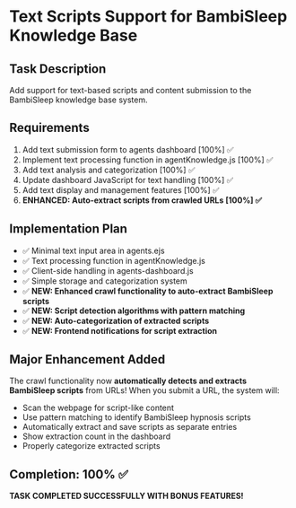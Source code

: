 # Text Scripts Support for BambiSleep Knowledge Base

## Task Description
Add support for text-based scripts and content submission to the BambiSleep knowledge base system.

## Requirements
1. Add text submission form to agents dashboard [100%] ✅
2. Implement text processing function in agentKnowledge.js [100%] ✅
3. Add text analysis and categorization [100%] ✅
4. Update dashboard JavaScript for text handling [100%] ✅
5. Add text display and management features [100%] ✅
6. **ENHANCED: Auto-extract scripts from crawled URLs [100%] ✅**

## Implementation Plan
- ✅ Minimal text input area in agents.ejs
- ✅ Text processing function in agentKnowledge.js
- ✅ Client-side handling in agents-dashboard.js
- ✅ Simple storage and categorization system
- ✅ **NEW: Enhanced crawl functionality to auto-extract BambiSleep scripts**
- ✅ **NEW: Script detection algorithms with pattern matching**
- ✅ **NEW: Auto-categorization of extracted scripts**
- ✅ **NEW: Frontend notifications for script extraction**

## Major Enhancement Added
The crawl functionality now **automatically detects and extracts BambiSleep scripts** from URLs! When you submit a URL, the system will:

- Scan the webpage for script-like content
- Use pattern matching to identify BambiSleep hypnosis scripts
- Automatically extract and save scripts as separate entries
- Show extraction count in the dashboard
- Properly categorize extracted scripts

## Completion: 100% ✅

**TASK COMPLETED SUCCESSFULLY WITH BONUS FEATURES!**

